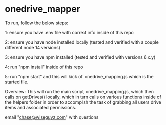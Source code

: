 # onedrive_mapper

To run, follow the below steps:

1: ensure you have .env file with correct info inside of this repo

2: ensure you have node installed locally (tested and verified with a couple different node 14 versions)

3: ensure you have npm installed (tested  and verified with versions 6.x.y)

4: run "npm install" inside of this repo

5: run "npm start" and this will kick off onedrive_mapping.js which is the started file.


Overview:
    This will run the main script, onedrive_mapping.js, which then calls on getDrives() locally, which in turn calls on various functions inside of the helpers folder in order to accomplish the task of grabbing all users drive items and associated permissions.


email "chase@wiseguyz.com" with questions